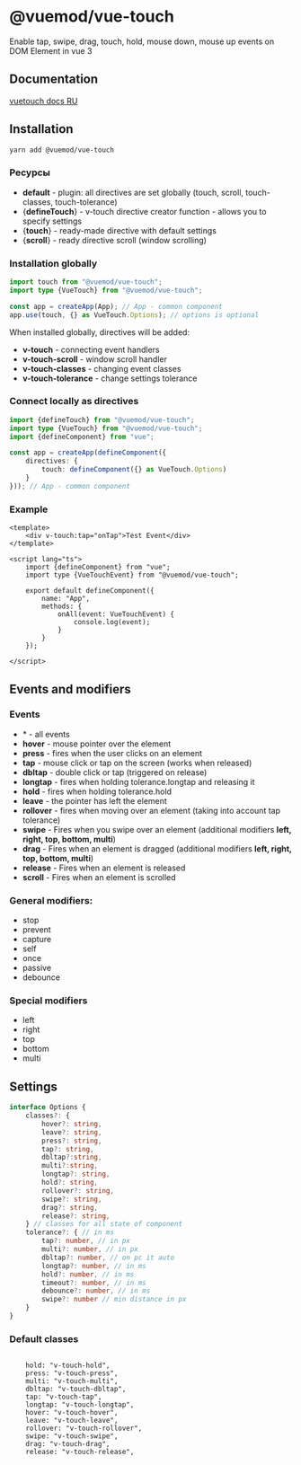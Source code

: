 # @vuemod/vue-touch

Enable tap, swipe, drag, touch, hold, mouse down, mouse up events on DOM Element in vue 3

## Documentation

[vuetouch docs RU](https://webigorkiev.github.io/vuetouch-docs/)

## Installation

```bash
yarn add @vuemod/vue-touch
```
### Ресурсы

- **default** - plugin: all directives are set globally (touch, scroll, touch-classes, touch-tolerance)
- {**defineTouch**} - v-touch directive creator function - allows you to specify settings
- {**touch**} - ready-made directive with default settings
- {**scroll**} - ready directive scroll (window scrolling)


### Installation globally

```typescript
import touch from "@vuemod/vue-touch";
import type {VueTouch} from "@vuemod/vue-touch";

const app = createApp(App); // App - common component
app.use(touch, {} as VueTouch.Options); // options is optional
```

When installed globally, directives will be added:

- **v-touch** - connecting event handlers
- **v-touch-scroll** - window scroll handler
- **v-touch-classes** - changing event classes
- **v-touch-tolerance** - change settings tolerance

### Connect locally as directives

```typescript
import {defineTouch} from "@vuemod/vue-touch";
import type {VueTouch} from "@vuemod/vue-touch";
import {defineComponent} from "vue";

const app = createApp(defineComponent({
    directives: {
        touch: defineComponent({} as VueTouch.Options)
    }
})); // App - common component
```

### Example

```vue
<template>
    <div v-touch:tap="onTap">Test Event</div>
</template>

<script lang="ts">
    import {defineComponent} from "vue";
    import type {VueTouchEvent} from "@vuemod/vue-touch";

    export default defineComponent({
        name: "App",
        methods: {
            onAll(event: VueTouchEvent) {
                console.log(event);
            }
        }
    });

</script>
```

## Events and modifiers

### Events

- \* - all events
- **hover** - mouse pointer over the element
- **press** - fires when the user clicks on an element
- **tap** - mouse click or tap on the screen (works when released)
- **dbltap** - double click or tap (triggered on release)
- **longtap** - fires when holding tolerance.longtap and releasing it
- **hold** - fires when holding tolerance.hold
- **leave** - the pointer has left the element
- **rollover** - fires when moving over an element (taking into account tap tolerance)
- **swipe** - Fires when you swipe over an element (additional modifiers **left, right, top, bottom, multi**)
- **drag** - Fires when an element is dragged (additional modifiers **left, right, top, bottom, multi**)
- **release** - Fires when an element is released
- **scroll** - Fires when an element is scrolled

### General modifiers:

- stop
- prevent
- capture
- self
- once
- passive
- debounce

### Special modifiers

- left
- right
- top
- bottom
- multi

## Settings

```typescript
interface Options {
    classes?: {
        hover?: string,
        leave?: string,
        press?: string,
        tap?: string,
        dbltap?:string,
        multi?:string,
        longtap?: string,
        hold?: string,
        rollover?: string,
        swipe?: string,
        drag?: string,
        release?: string,
    } // classes for all state of component
    tolerance?: { // in ms
        tap?: number, // in px
        multi?: number, // in px
        dbltap?: number, // on pc it auto
        longtap?: number, // in ms
        hold?: number, // in ms
        timeout?: number, // in ms
        debounce?: number, // in ms
        swipe?: number // min distance in px
    }
}
```

### Default classes

```

    hold: "v-touch-hold",
    press: "v-touch-press",
    multi: "v-touch-multi",
    dbltap: "v-touch-dbltap",
    tap: "v-touch-tap",
    longtap: "v-touch-longtap",
    hover: "v-touch-hover",
    leave: "v-touch-leave",
    rollover: "v-touch-rollover",
    swipe: "v-touch-swipe",
    drag: "v-touch-drag",
    release: "v-touch-release",
    
```
